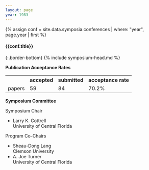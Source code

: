 ```yaml
---
layout: page
year: 1983
---
```

{% assign conf = site.data.symposia.conferences | where: "year", page.year | first %}
#### {{conf.title}}
{:.border-bottom}
{% include symposium-head.md %}


**Publication Acceptance Rates**
<table class="table table-hover table-sm"><tbody><tr><th></th>
<th>accepted</th>
<th>submitted</th>
<th>acceptance rate</th>
</tr><tr><td>papers</td>
<td> 59</td>
<td> 84</td>
<td> 70.2%</td>
</tr></tbody></table>

**Symposium Committee**

Symposium Chair

-   Larry K. Cottrell\
    University of Central Florida

Program Co-Chairs

-   Sheau-Dong Lang\
    Clemson University
-   A. Joe Turner\
    University of Central Florida
